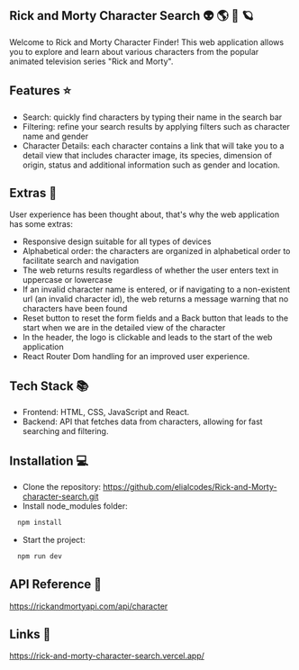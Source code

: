 ## Rick and Morty Character Search :alien: :earth_americas: :rocket: 🪐


Welcome to Rick and Morty Character Finder! This web application allows you to explore and learn about various characters from the popular animated television series "Rick and Morty".


## Features :star:

- Search: quickly find characters by typing their name in the search bar
- Filtering: refine your search results by applying filters such as character name and gender
- Character Details: each character contains a link that will take you to a detail view that includes character image, its species, dimension of origin, status and additional information such as gender and location.


## Extras :1st_place_medal:

User experience has been thought about, that's why the web application has some extras:
- Responsive design suitable for all types of devices
- Alphabetical order: the characters are organized in alphabetical order to facilitate search and navigation
- The web returns results regardless of whether the user enters text in uppercase or lowercase
- If an invalid character name is entered, or if navigating to a non-existent url (an invalid character id), the web returns a message warning that no characters have been found
- Reset button to reset the form fields and a Back button that leads to the start when we are in the detailed view of the character
- In the header, the logo is clickable and leads to the start of the web application
- React Router Dom handling for an improved user experience.

## Tech Stack 📚

- Frontend: HTML, CSS, JavaScript and React.
- Backend: API that fetches data from characters, allowing for fast searching and filtering.


## Installation 💻 

- Clone the repository: https://github.com/elialcodes/Rick-and-Morty-character-search.git
- Install node_modules folder: 

```bash
  npm install
```
- Start the project: 

```bash
  npm run dev
```


## API Reference 🔗

https://rickandmortyapi.com/api/character


## Links 🔗

https://rick-and-morty-character-search.vercel.app/

